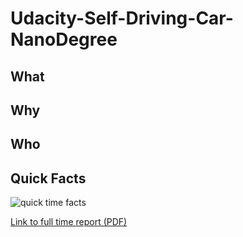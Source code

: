 # Udacity-Self-Driving-Car-NanoDegree

## What

## Why

## Who

## Quick Facts

![quick time facts](https://github.com/JLee21/Udacity-Self-Driving-Car-NanoDegree/blob/master/docs/full-summary.JPG)

[Link to full time report (PDF)](https://github.com/JLee21/Udacity-Self-Driving-Car-NanoDegree/blob/master/docs/full-summary-document.pdf)
